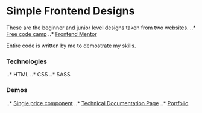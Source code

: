 # Simple Frontend Designs

These are the beginner and junior level designs taken from two websites.
..* [Free code camp](https://www.freecodecamp.org/)
..* [Frontend Mentor](https://www.frontendmentor.io/)  

Entire code is written by me to demostrate my skills.

### Technologies
..* HTML
..* CSS
..* SASS

### Demos
..* [Single price component](https://codepen.io/naumannazir/full/qBOYywr)
..* [Technical Documentation Page](https://codepen.io/naumannazir/full/QWwajNd)
..* [Portfolio](https://codepen.io/naumannazir/full/vYEVqWG)

<!-- ..* [Single price component](https://codepen.io/naumannazir/full/qBOYywr)
..* [Single price component](https://codepen.io/naumannazir/full/qBOYywr)
..* [Single price component](https://codepen.io/naumannazir/full/qBOYywr) -->